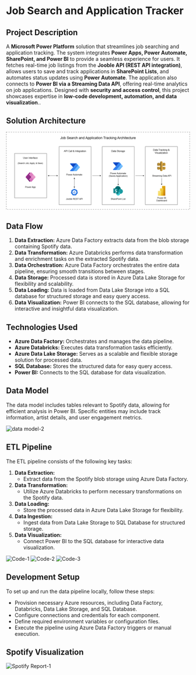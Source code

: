 # Job Search and Application Tracker

## Project Description
A **Microsoft Power Platform** solution that streamlines job searching and application tracking. The system integrates **Power Apps, Power Automate, SharePoint, and Power BI** to provide a seamless experience for users. It fetches real-time job listings from the **Jooble API (REST API integration)**, allows users to save and track applications in **SharePoint Lists**, and automates status updates using **Power Automate**. The application also connects to **Power BI via a Streaming Data API**, offering real-time analytics on job applications. Designed with **security and access control**, this project showcases expertise in **low-code development, automation, and data visualization**..

## Solution Architecture
![Architecture-1](https://github.com/Godwin-will/JobSearchandApplicationTracker/blob/main/jobsearcharchi2.png)

## Data Flow
1. **Data Extraction:** Azure Data Factory extracts data from the blob storage containing Spotify data.
2. **Data Transformation:** Azure Databricks performs data transformation and enrichment tasks on the extracted Spotify data.
3. **Data Orchestration:** Azure Data Factory orchestrates the entire data pipeline, ensuring smooth transitions between stages.
4. **Data Storage:** Processed data is stored in Azure Data Lake Storage for flexibility and scalability.
5. **Data Loading:** Data is loaded from Data Lake Storage into a SQL database for structured storage and easy query access.
6. **Data Visualization:** Power BI connects to the SQL database, allowing for interactive and insightful data visualization.

## Technologies Used
- **Azure Data Factory:** Orchestrates and manages the data pipeline.
- **Azure Databricks:** Executes data transformation tasks efficiently.
- **Azure Data Lake Storage:** Serves as a scalable and flexible storage solution for processed data.
- **SQL Database:** Stores the structured data for easy query access.
- **Power BI:** Connects to the SQL database for data visualization.

## Data Model
The data model includes tables relevant to Spotify data, allowing for efficient analysis in Power BI. Specific entities may include track information, artist details, and user engagement metrics.

![data model-2](https://github.com/kingsley-123/Spotify-ETL-/assets/63650573/98de181c-df8b-4f83-a047-4cf061d519f4)

## ETL Pipeline
The ETL pipeline consists of the following key tasks:
1. **Data Extraction:**
   - Extract data from the Spotify blob storage using Azure Data Factory.
2. **Data Transformation:**
   - Utilize Azure Databricks to perform necessary transformations on the Spotify data.
3. **Data Loading:**
   - Store the processed data in Azure Data Lake Storage for flexibility.
4. **Data Ingestion:**
   - Ingest data from Data Lake Storage to SQL Database for structured storage.
5. **Data Visualization:**
   - Connect Power BI to the SQL database for interactive data visualization.

![Code-1](https://github.com/kingsley-123/Spotify-ETL-/assets/63650573/fbd48c88-14bd-4cbd-b8c6-c721f98003f4)
![Code-2](https://github.com/kingsley-123/Spotify-ETL-/assets/63650573/2f4721d4-bb3c-4923-9991-6d42bdf10ccb)
![Code-3](https://github.com/kingsley-123/Spotify-ETL-/assets/63650573/7da95090-cd9d-4b73-ad7c-1e528cf89cff)


## Development Setup
To set up and run the data pipeline locally, follow these steps:
- Provision necessary Azure resources, including Data Factory, Databricks, Data Lake Storage, and SQL Database.
- Configure connections and credentials for each component.
- Define required environment variables or configuration files.
- Execute the pipeline using Azure Data Factory triggers or manual execution.

  
## Spotify Visualization 
![Spotify Report-1](https://github.com/kingsley-123/Spotify-ETL-/assets/63650573/40d8290a-20b5-430b-aaea-46181dd1188c)


